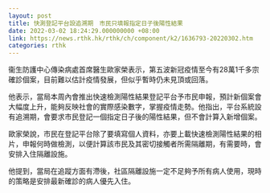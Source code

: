 ```yaml
---
layout: post
title: 快測登記平台設追溯期　市民只填報指定日子後陽性結果
date: 2022-03-02 18:24:29.000000000 +08:00
link: https://news.rthk.hk/rthk/ch/component/k2/1636793-20220302.htm
categories: rthk
---
```


衞生防護中心傳染病處首席醫生歐家榮表示，第五波新冠疫情至今有28萬1千多宗確診個案，目前難以估計疫情發展，但似乎暫時仍未見頂或回落。

他表示，當局本周內會推出快速檢測陽性結果登記平台予市民申報，預計新個案會大幅度上升，能夠反映社會的實際感染數字，掌握疫情走勢。他指出，平台系統設有追溯期，會要求市民登記一個指定日子後的陽性結果，但不會計算入新增個案。

歐家榮說，市民在登記平台除了要填寫個人資料，亦要上載快速檢測陽性結果的相片，申報何時做檢測，以便計算該市民及其密切接觸者所需隔離期，有需要時，會安排入住隔離設施。

他提到，當局在追蹤方面有滯後，社區隔離設施一定不足夠予所有病人使用，現時的策略是安排最新確診的病人優先入住。
